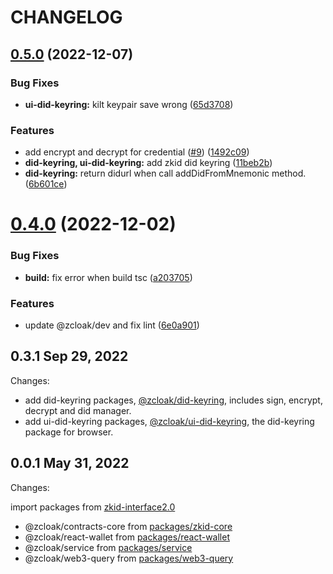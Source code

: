 # CHANGELOG

## [0.5.0](https://github.com/zCloak-Network/common-ts/compare/v0.4.0...v0.5.0) (2022-12-07)


### Bug Fixes

* **ui-did-keyring:** kilt keypair save wrong ([65d3708](https://github.com/zCloak-Network/common-ts/commit/65d3708d5b49922dcc27190e18f86d2d50957b04))


### Features

* add encrypt and decrypt for credential ([#9](https://github.com/zCloak-Network/common-ts/issues/9)) ([1492c09](https://github.com/zCloak-Network/common-ts/commit/1492c09dc21fea7cf859ca75888b6bbff74e5d6d))
* **did-keyring, ui-did-keyring:** add zkid did keyring ([11beb2b](https://github.com/zCloak-Network/common-ts/commit/11beb2bd6982fd813d14ab162a6431a4c6d247d6))
* **did-keyring:** return didurl when call addDidFromMnemonic method. ([6b601ce](https://github.com/zCloak-Network/common-ts/commit/6b601ceb4b13753a61a963427b90c5a652d5a4c8))


# [0.4.0](https://github.com/zCloak-Network/common-ts/compare/v0.3.1...v0.4.0) (2022-12-02)


### Bug Fixes

* **build:** fix error when build tsc ([a203705](https://github.com/zCloak-Network/common-ts/commit/a2037052a59a361ed25e659fcb13c5670fc5dc89))


### Features

* update @zcloak/dev and fix lint ([6e0a901](https://github.com/zCloak-Network/common-ts/commit/6e0a9019d435a6a1e90febe16f4b52e4a8d1f4b8))


## 0.3.1 Sep 29, 2022

Changes:

- add did-keyring packages, [@zcloak/did-keyring](https://github.com/zCloak-Network/common-ts/tree/master/packages/did-keyring/), includes sign, encrypt, decrypt and did manager.
- add ui-did-keyring packages, [@zcloak/ui-did-keyring](https://github.com/zCloak-Network/common-ts/tree/master/packages/ui-did-keyring/), the did-keyring package for browser.

## 0.0.1 May 31, 2022

Changes:

import packages from [zkid-interface2.0](https://github.com/zCloak-Network/zkID-interface2.0/tree/d5e56a311bff38316ee065de8ff87a4361cc42bc)

- @zcloak/contracts-core from [packages/zkid-core](https://github.com/zCloak-Network/zkID-interface2.0/tree/d5e56a311bff38316ee065de8ff87a4361cc42bc/packages/zkid-core)
- @zcloak/react-wallet from [packages/react-wallet](https://github.com/zCloak-Network/zkID-interface2.0/tree/d5e56a311bff38316ee065de8ff87a4361cc42bc/packages/react-wallet)
- @zcloak/service from [packages/service](https://github.com/zCloak-Network/zkID-interface2.0/tree/d5e56a311bff38316ee065de8ff87a4361cc42bc/packages/service)
- @zcloak/web3-query from [packages/web3-query](https://github.com/zCloak-Network/zkID-interface2.0/tree/d5e56a311bff38316ee065de8ff87a4361cc42bc/packages/web3-query)
